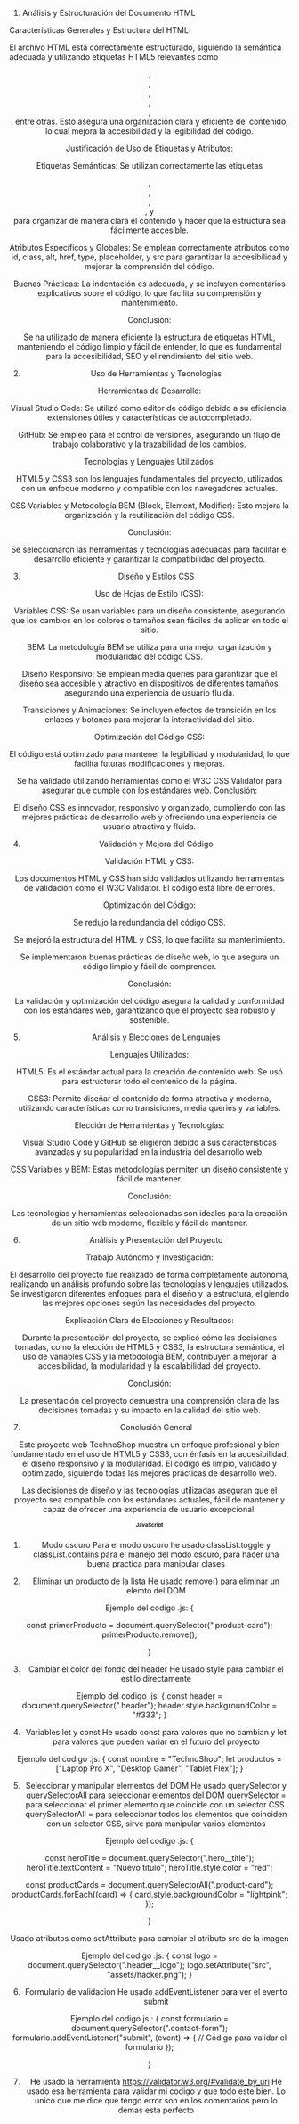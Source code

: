 1. Análisis y Estructuración del Documento HTML
   
Características Generales y Estructura del HTML:

El archivo HTML está correctamente estructurado, siguiendo la semántica adecuada y utilizando etiquetas HTML5 relevantes como <header>, <main>, <footer>, <section>, <article>, <nav>, entre otras. Esto asegura una organización clara y eficiente del contenido, lo cual mejora la accesibilidad y la legibilidad del código.

Justificación de Uso de Etiquetas y Atributos:

Etiquetas Semánticas: Se utilizan correctamente las etiquetas <header>, <main>, <footer>, <nav>, y <section> para organizar de manera clara el contenido y hacer que la estructura sea fácilmente accesible.

Atributos Específicos y Globales: Se emplean correctamente atributos como id, class, alt, href, type, placeholder, y src para garantizar la accesibilidad y mejorar la comprensión del código.

Buenas Prácticas: La indentación es adecuada, y se incluyen comentarios explicativos sobre el código, lo que facilita su comprensión y mantenimiento.

Conclusión:

Se ha utilizado de manera eficiente la estructura de etiquetas HTML, manteniendo el código limpio y fácil de entender, lo que es fundamental para la accesibilidad, SEO y el rendimiento del sitio web.

2. Uso de Herramientas y Tecnologías
   
Herramientas de Desarrollo:

Visual Studio Code: Se utilizó como editor de código debido a su eficiencia, extensiones útiles y características de autocompletado.

GitHub: Se empleó para el control de versiones, asegurando un flujo de trabajo colaborativo y la trazabilidad de los cambios.

Tecnologías y Lenguajes Utilizados:

HTML5 y CSS3 son los lenguajes fundamentales del proyecto, utilizados con un enfoque moderno y compatible con los navegadores actuales.

CSS Variables y Metodología BEM (Block, Element, Modifier): Esto mejora la organización y la reutilización del código CSS.

Conclusión:

Se seleccionaron las herramientas y tecnologías adecuadas para facilitar el desarrollo eficiente y garantizar la compatibilidad del proyecto.

3. Diseño y Estilos CSS
   
Uso de Hojas de Estilo (CSS):

Variables CSS: Se usan variables para un diseño consistente, asegurando que los cambios en los colores o tamaños sean fáciles de aplicar en todo el sitio.

BEM: La metodología BEM se utiliza para una mejor organización y modularidad del código CSS.

Diseño Responsivo: Se emplean media queries para garantizar que el diseño sea accesible y atractivo en dispositivos de diferentes tamaños, asegurando una experiencia de usuario fluida.

Transiciones y Animaciones: Se incluyen efectos de transición en los enlaces y botones para mejorar la interactividad del sitio.

Optimización del Código CSS:

El código está optimizado para mantener la legibilidad y modularidad, lo que facilita futuras modificaciones y mejoras.

Se ha validado utilizando herramientas como el W3C CSS Validator para asegurar que cumple con los estándares web.
Conclusión:

El diseño CSS es innovador, responsivo y organizado, cumpliendo con las mejores prácticas de desarrollo web y ofreciendo una experiencia de usuario atractiva y fluida.

4. Validación y Mejora del Código
   
Validación HTML y CSS:

Los documentos HTML y CSS han sido validados utilizando herramientas de validación como el W3C Validator. El código está libre de errores.

Optimización del Código:

Se redujo la redundancia del código CSS.

Se mejoró la estructura del HTML y CSS, lo que facilita su mantenimiento.

Se implementaron buenas prácticas de diseño web, lo que asegura un código limpio y fácil de comprender.

Conclusión:

La validación y optimización del código asegura la calidad y conformidad con los estándares web, garantizando que el proyecto sea robusto y sostenible.

5. Análisis y Elecciones de Lenguajes
   
Lenguajes Utilizados:

HTML5: Es el estándar actual para la creación de contenido web. Se usó para estructurar todo el contenido de la página.

CSS3: Permite diseñar el contenido de forma atractiva y moderna, utilizando características como transiciones, media queries y variables.

Elección de Herramientas y Tecnologías:

Visual Studio Code y GitHub se eligieron debido a sus características avanzadas y su popularidad en la industria del desarrollo web.

CSS Variables y BEM: Estas metodologías permiten un diseño consistente y fácil de mantener.

Conclusión:

Las tecnologías y herramientas seleccionadas son ideales para la creación de un sitio web moderno, flexible y fácil de mantener.

6. Análisis y Presentación del Proyecto
   
Trabajo Autónomo y Investigación:

El desarrollo del proyecto fue realizado de forma completamente autónoma, realizando un análisis profundo sobre las tecnologías y lenguajes utilizados. Se investigaron diferentes enfoques para el diseño y la estructura, eligiendo las mejores opciones según las necesidades del proyecto.

Explicación Clara de Elecciones y Resultados:

Durante la presentación del proyecto, se explicó cómo las decisiones tomadas, como la elección de HTML5 y CSS3, la estructura semántica, el uso de variables CSS y la metodología BEM, contribuyen a mejorar la accesibilidad, la modularidad y la escalabilidad del proyecto.

Conclusión:

La presentación del proyecto demuestra una comprensión clara de las decisiones tomadas y su impacto en la calidad del sitio web.

7. Conclusión General
   
Este proyecto web TechnoShop muestra un enfoque profesional y bien fundamentado en el uso de HTML5 y CSS3, con énfasis en la accesibilidad, el diseño responsivo y la modularidad. El código es limpio, validado y optimizado, siguiendo todas las mejores prácticas de desarrollo web.

Las decisiones de diseño y las tecnologías utilizadas aseguran que el proyecto sea compatible con los estándares actuales, fácil de mantener y capaz de ofrecer una experiencia de usuario excepcional.



# JavaScript

1. Modo oscuro
Para el modo oscuro he usado classList.toggle y classList.contains para el manejo del modo oscuro, para hacer una buena practica para manipular clases

2. Eliminar un producto de la lista
He usado remove() para eliminar un elemto del DOM 

Ejemplo del codigo .js: {

const primerProducto = document.querySelector(".product-card");
primerProducto.remove();

}

3. Cambiar el color del fondo del header
He usado style para cambiar el estilo directamente

Ejemplo del codigo .js: {
const header = document.querySelector(".header");
header.style.backgroundColor = "#333";
}

4. Variables let y const
He usado const para valores que no cambian y let para valores que pueden variar en el futuro del proyecto

Ejemplo del codigo .js: {
const nombre = "TechnoShop";
let productos = ["Laptop Pro X", "Desktop Gamer", "Tablet Flex"];
}

5. Seleccionar y manipular elementos del DOM
He usado querySelector y querySelectorAll para seleccionar elementos del DOM
querySelector = para seleccionar el primer elemento que coincide con un selector CSS.
querySelectorAll = para seleccionar todos los elementos que coinciden con un selector CSS, sirve para manipular varios elementos

Ejemplo del codigo .js: {

const heroTitle = document.querySelector(".hero__title");
heroTitle.textContent = "Nuevo titulo";
heroTitle.style.color = "red";

const productCards = document.querySelectorAll(".product-card");
productCards.forEach((card) => {
card.style.backgroundColor = "lightpink";
});

}

Usado atributos como setAttribute para cambiar el atributo src de la imagen

Ejemplo del codigo .js: {
const logo = document.querySelector(".header__logo");
logo.setAttribute("src", "assets/hacker.png");
}

6. Formulario de validacion
He usado addEventListener para ver el evento submit

Ejemplo del codigo js.: {
const formulario = document.querySelector(".contact-form");
formulario.addEventListener("submit", (event) => {
// Código para validar el formulario
});

}

7. He usado la herramienta https://validator.w3.org/#validate_by_uri
He usado esa herramienta para validar mi codigo y que todo este bien. Lo unico que me dice que tengo error son en los comentarios pero lo demas esta perfecto








